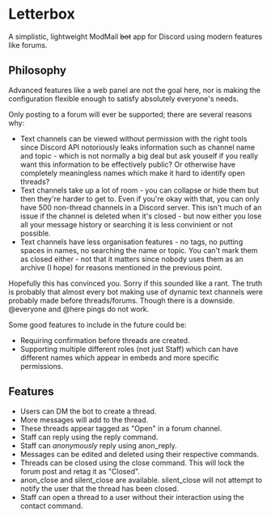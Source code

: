 # Letterbox
A simplistic, lightweight ModMail ~~bot~~ app for Discord using modern features like forums.

## Philosophy
Advanced features like a web panel are not the goal here, nor is making the configuration flexible enough to satisfy absolutely everyone's needs.

Only posting to a forum will ever be supported; there are several reasons why:
- Text channels can be viewed without permission with the right tools since Discord API notoriously leaks information such as channel name and topic - which is not normally a big deal but ask youself if you really want this information to be effectively public? Or otherwise have completely meaningless names which make it hard to identify open threads?
- Text channels take up a lot of room - you can collapse or hide them but then they're harder to get to. Even if you're okay with that, you can only have 500 non-thread channels in a Discord server. This isn't much of an issue if the channel is deleted when it's closed - but now either you lose all your message history or searching it is less convinient or not possible.
- Text channels have less organisation features - no tags, no putting spaces in names, no searching the name or topic. You can't mark them as closed either - not that it matters since nobody uses them as an archive (I hope) for reasons mentioned in the previous point.

Hopefully this has convinced you. Sorry if this sounded like a rant. The truth is probably that almost every bot making use of dynamic text channels were probably made before threads/forums. Though there is a downside. @everyone and @here pings do not work.

Some good features to include in the future could be:
- Requiring confirmation before threads are created.
- Supporting multiple different roles (not just Staff) which can have different names which appear in embeds and more specific permissions.

## Features
- Users can DM the bot to create a thread.
- More messages will add to the thread.
- These threads appear tagged as "Open" in a forum channel.
- Staff can reply using the reply command.
- Staff can *anonymously* reply using anon_reply.
- Messages can be edited and deleted using their respective commands.
- Threads can be closed using the close command. This will lock the forum post and retag it as "Closed".
- anon_close and silent_close are available. silent_close will not attempt to notify the user that the thread has been closed.
- Staff can open a thread to a user without their interaction using the contact command.